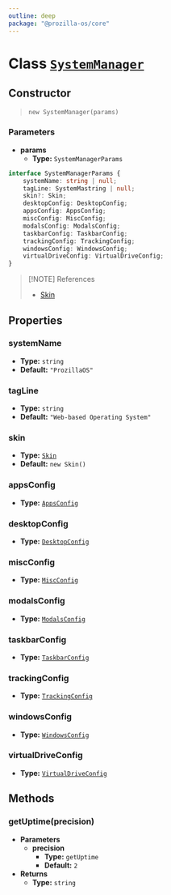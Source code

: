 ```yaml
---
outline: deep
package: "@prozilla-os/core"
---
```


# Class [`SystemManager`](https://github.com/prozilla-os/ProzillaOS/blob/main/packages/core/src/features/system/systemManager.ts)

## Constructor

> `new SystemManager(params)`

### Parameters

- **params**
  - **Type:** `SystemManagerParams`

```ts
interface SystemManagerParams {
	systemName: string | null;
	tagLine: SystemMastring | null;
	skin?: Skin;
	desktopConfig: DesktopConfig;
	appsConfig: AppsConfig;
	miscConfig: MiscConfig;
	modalsConfig: ModalsConfig;
	taskbarConfig: TaskbarConfig;
	trackingConfig: TrackingConfig;
	windowsConfig: WindowsConfig;
	virtualDriveConfig: VirtualDriveConfig;
}
```

> [!NOTE] References
>
> - [Skin](../../../skins/classes/skin)

## Properties

### systemName

- **Type:** `string`
- **Default:** `"ProzillaOS"`

### tagLine

- **Type:** `string`
- **Default:** `"Web-based Operating System"`

### skin

- **Type:** [`Skin`](../../../skins/classes/skin)
- **Default:** `new Skin()`

### appsConfig

- **Type:** [`AppsConfig`](./apps-config)

### desktopConfig

- **Type:** [`DesktopConfig`](./desktop-config)

### miscConfig

- **Type:** [`MiscConfig`](./misc-config)

### modalsConfig

- **Type:** [`ModalsConfig`](./modals-config)

### taskbarConfig

- **Type:** [`TaskbarConfig`](./taskbar-config)

### trackingConfig

- **Type:** [`TrackingConfig`](./tracking-config)

### windowsConfig

- **Type:** [`WindowsConfig`](./windows-config)

### virtualDriveConfig

- **Type:** [`VirtualDriveConfig`](./virtual-drive-config)

## Methods

### getUptime(precision)

- **Parameters**
  - **precision**
   	- **Type:** `getUptime`
   	- **Default:** `2`
- **Returns**
  - **Type:** `string`
